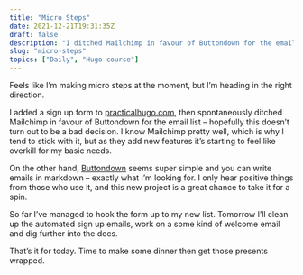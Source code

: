 ```yaml
---
title: "Micro Steps"
date: 2021-12-21T19:31:35Z
draft: false
description: "I ditched Mailchimp in favour of Buttondown for the email list – hopefully this doesn’t turn out to be a bad decision"
slug: "micro-steps"
topics: ["Daily", "Hugo course"]
---
```


Feels like I’m making micro steps at the moment, but I’m heading in the right direction.

I added a sign up form to [practicalhugo.com](https://practicalhugo.com), then spontaneously ditched Mailchimp in favour of Buttondown for the email list – hopefully this doesn’t turn out to be a bad decision. I know Mailchimp pretty well, which is why I tend to stick with it, but as they add new features it’s starting to feel like overkill for my basic needs.

On the other hand, [Buttondown](https://buttondown.email/) seems super simple and you can write emails in markdown – exactly what I’m looking for. I only hear positive things from those who use it, and this new project is a great chance to take it for a spin. 

So far I’ve managed to hook the form up to my new list. Tomorrow I’ll clean up the automated sign up emails, work on a some kind of welcome email and dig further into the docs. 

That’s it for today. Time to make some dinner then get those presents wrapped.